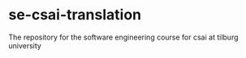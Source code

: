 # se-csai-translation
The repository for the software engineering course for csai at tilburg university
